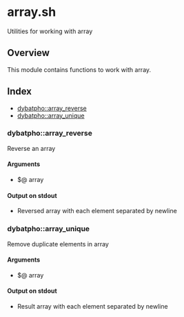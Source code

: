 # array.sh

Utilities for working with array

## Overview

This module contains functions to work with array.

## Index

* [dybatpho::array_reverse](#dybatphoarrayreverse)
* [dybatpho::array_unique](#dybatphoarrayunique)

### dybatpho::array_reverse

Reverse an array

#### Arguments

* $@ array

#### Output on stdout

* Reversed array with each element separated by newline

### dybatpho::array_unique

Remove duplicate elements in array

#### Arguments

* $@ array

#### Output on stdout

* Result array with each element separated by newline

